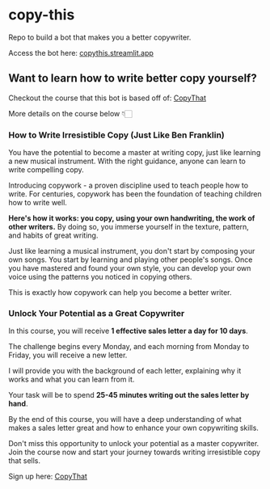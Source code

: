 # copy-this
Repo to build a bot that makes you a better copywriter.

Access the bot here: [copythis.streamlit.app](https://copythis.streamlit.app/)

## Want to learn how to write better copy yourself?
Checkout the course that this bot is based off of: [CopyThat](https://copythat.com/?ref=0vifefrm)

More details on the course below 👇🏻

### How to Write Irresistible Copy (Just Like Ben Franklin)

You have the potential to become a master at writing copy, just like learning a new musical instrument. With the right guidance, anyone can learn to write compelling copy. 

Introducing copywork - a proven discipline used to teach people how to write. For centuries, copywork has been the foundation of teaching children how to write well.

**Here's how it works: you copy, using your own handwriting, the work of other writers.** By doing so, you immerse yourself in the texture, pattern, and habits of great writing.

Just like learning a musical instrument, you don't start by composing your own songs. You start by learning and playing other people's songs. Once you have mastered and found your own style, you can develop your own voice using the patterns you noticed in copying others.

This is exactly how copywork can help you become a better writer.

### Unlock Your Potential as a Great Copywriter

In this course, you will receive **1 effective sales letter a day for 10 days**.

The challenge begins every Monday, and each morning from Monday to Friday, you will receive a new letter.

I will provide you with the background of each letter, explaining why it works and what you can learn from it.

Your task will be to spend **25-45 minutes writing out the sales letter by hand**.

By the end of this course, you will have a deep understanding of what makes a sales letter great and how to enhance your own copywriting skills.

Don't miss this opportunity to unlock your potential as a master copywriter. Join the course now and start your journey towards writing irresistible copy that sells.

Sign up here: [CopyThat](https://copythat.com/?ref=0vifefrm)
